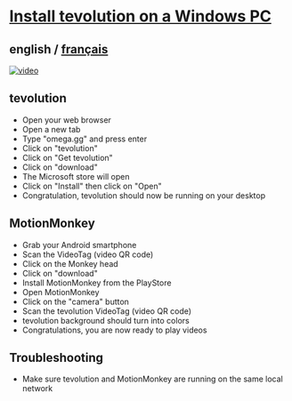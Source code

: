 # [Install tevolution on a Windows PC](README.md)

## english / [français](../fr/tevolution/install/windows.md)

[![video](https://i.ytimg.com/vi/n5vjV4hwRxo/maxresdefault.jpg)](https://www.youtube.com/watch?v=AqnPh7wQHGU)

## tevolution

- Open your web browser
- Open a new tab
- Type "omega.gg" and press enter
- Click on "tevolution"
- Click on "Get tevolution"
- Click on "download"
- The Microsoft store will open
- Click on "Install" then click on "Open"
- Congratulation, tevolution should now be running on your desktop

## MotionMonkey

- Grab your Android smartphone
- Scan the VideoTag (video QR code)
- Click on the Monkey head
- Click on "download"
- Install MotionMonkey from the PlayStore
- Open MotionMonkey
- Click on the "camera" button
- Scan the tevolution VideoTag (video QR code)
- tevolution background should turn into colors
- Congratulations, you are now ready to play videos

## Troubleshooting
- Make sure tevolution and MotionMonkey are running on the same local network

